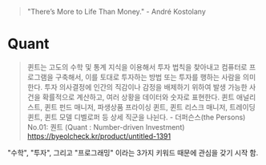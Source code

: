 > "There’s More to Life Than Money." - André Kostolany

# Quant
> 퀸트는 고도의 수학 및 통계 지식을 이용해서 투자 법칙을 찾아내고 컴퓨터로 프로그램을 구축해서, 이를 토대로 투자하는 방법 또는 투자를 행하는 사람을 의미한다. 투자 의사결정에 인간의 직감이나 감정을 배제하기 위하여 발생 가능한 사건을 확률적으로 계산하고, 여러 상황을 데이터와 숫자로 표현한다. 퀸트 애널리스트, 퀸트 펀드 매니저, 파생상품 프라이싱 퀸트, 퀸트 리스크 매니저, 트레이딩 퀸트, 퀸트 모델 디벨로퍼 등 상세 직군을 나뉜다. - 더퍼슨스(the Persons) No.01: 퀀트 (Quant : Number-driven Investment) https://byeolcheck.kr/product/untitled-1391

"수학", "투자", 그리고 "프로그래밍" 이라는 3가지 키워드 때문에 관심을 갖기 시작 함. 
